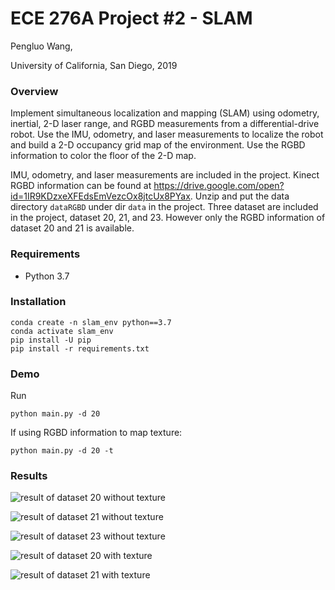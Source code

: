 # ECE 276A Project #2 - SLAM

Pengluo Wang,

University of California, San Diego, 2019

### Overview

Implement simultaneous localization and mapping (SLAM) using odometry, inertial, 2-D laser range, and RGBD measurements from a differential-drive robot. Use the IMU, odometry, and laser measurements to localize the robot and build a 2-D occupancy grid map of the environment. Use the RGBD information to color the floor of the 2-D map.

IMU, odometry, and laser measurements are included in the project. Kinect RGBD information can be found at https://drive.google.com/open?id=1IR9KDzxeXFEdsEmVezcOx8jtcUx8PYax. Unzip and put the data directory `dataRGBD` under dir `data` in the project. Three dataset are included in the project, dataset 20, 21, and 23. However only the RGBD information of dataset 20 and 21 is available.

### Requirements

- Python 3.7

### Installation

```
conda create -n slam_env python==3.7
conda activate slam_env
pip install -U pip
pip install -r requirements.txt
```

### Demo

Run

```
python main.py -d 20
```

If using RGBD information to map texture:

```
python main.py -d 20 -t
```

### Results

![result of dataset 20 without texture](https://github.com/PenroseWang/SLAM-based-on-particle-filter/blob/master/results/20/result.gif)

![result of dataset 21 without texture](https://github.com/PenroseWang/SLAM-based-on-particle-filter/blob/master/results/21/result.gif)

![result of dataset 23 without texture](https://github.com/PenroseWang/SLAM-based-on-particle-filter/blob/master/results/23/result.gif)

![result of dataset 20 with texture](https://github.com/PenroseWang/SLAM-based-on-particle-filter/blob/master/results/20_with_texture/result.gif)

![result of dataset 21 with texture](https://github.com/PenroseWang/SLAM-based-on-particle-filter/blob/master/results/201_with_texture/result.gif)

